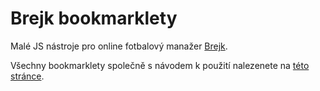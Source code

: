 # Brejk bookmarklety

Malé JS nástroje pro online fotbalový manažer [Brejk](https://www.brejk.cz).

Všechny bookmarklety společně s návodem k použití nalezenete na [této stránce](https://janherman.github.io/Brejk-bookmarklets/).
